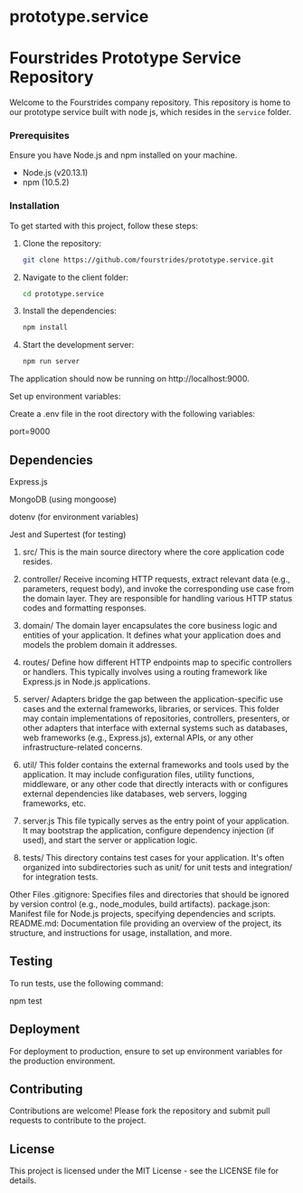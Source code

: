 # prototype.service
# Fourstrides Prototype Service Repository

Welcome to the Fourstrides company repository. This repository is home to our prototype service built with node js, which resides in the `service` folder.

### Prerequisites

Ensure you have Node.js and npm installed on your machine.

- Node.js (v20.13.1)
- npm (10.5.2)

### Installation
To get started with this project, follow these steps:

1. Clone the repository:
   ```bash
   git clone https://github.com/fourstrides/prototype.service.git
   ```
2. Navigate to the client folder:

   ```bash
   cd prototype.service
   ```

3. Install the dependencies:

   ```bash
   npm install
   ```

4. Start the development server:
   ```bash
   npm run server
   ```


The application should now be running on http://localhost:9000.


Set up environment variables:

Create a .env file in the root directory with the following variables:

port=9000

## Dependencies

Express.js

MongoDB (using mongoose)

dotenv (for environment variables)

Jest and Supertest (for testing)

1. src/
This is the main source directory where the core application code resides.

2. controller/
Receive incoming HTTP requests, extract relevant data (e.g., parameters, request body), and invoke the corresponding use case from the domain layer. They are responsible for handling various HTTP status codes and formatting responses.

3. domain/
The domain layer encapsulates the core business logic and entities of your application. It defines what your application does and models the problem domain it addresses.

4. routes/
Define how different HTTP endpoints map to specific controllers or handlers. This typically involves using a routing framework like Express.js in Node.js applications.

5. server/
Adapters bridge the gap between the application-specific use cases and the external frameworks, libraries, or services. This folder may contain implementations of repositories, controllers, presenters, or other adapters that interface with external systems such as databases, web frameworks (e.g., Express.js), external APIs, or any other infrastructure-related concerns.

6. util/
This folder contains the external frameworks and tools used by the application. It may include configuration files, utility functions, middleware, or any other code that directly interacts with or configures external dependencies like databases, web servers, logging frameworks, etc.

7. server.js
This file typically serves as the entry point of your application. It may bootstrap the application, configure dependency injection (if used), and start the server or application logic.

8. tests/
This directory contains test cases for your application. It's often organized into subdirectories such as unit/ for unit tests and integration/ for integration tests.

Other Files
.gitignore: Specifies files and directories that should be ignored by version control (e.g., node_modules, build artifacts).
package.json: Manifest file for Node.js projects, specifying dependencies and scripts.
README.md: Documentation file providing an overview of the project, its structure, and instructions for usage, installation, and more.

## Testing
To run tests, use the following command:

npm test

## Deployment
For deployment to production, ensure to set up environment variables for the production environment.

## Contributing
Contributions are welcome! Please fork the repository and submit pull requests to contribute to the project.

## License
This project is licensed under the MIT License - see the LICENSE file for details.